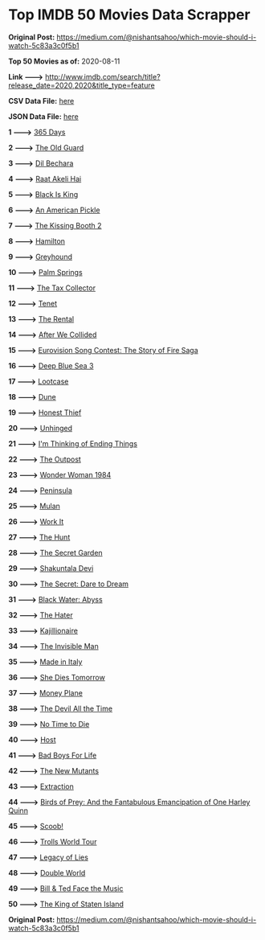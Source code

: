 # Top IMDB 50 Movies Data Scrapper

**Original Post:** https://medium.com/@nishantsahoo/which-movie-should-i-watch-5c83a3c0f5b1

**Top 50 Movies as of:** 2020-08-11

**Link --->** http://www.imdb.com/search/title?release_date=2020,2020&title_type=feature

**CSV Data File:** [here](/Data/data.csv)

**JSON Data File:** [here](/Data/data.json)

**1 --->** [365 Days](https://www.imdb.com/title/tt10886166/?ref_=adv_li_tt)

**2 --->** [The Old Guard](https://www.imdb.com/title/tt7556122/?ref_=adv_li_tt)

**3 --->** [Dil Bechara](https://www.imdb.com/title/tt8110330/?ref_=adv_li_tt)

**4 --->** [Raat Akeli Hai](https://www.imdb.com/title/tt12567088/?ref_=adv_li_tt)

**5 --->** [Black Is King](https://www.imdb.com/title/tt12607910/?ref_=adv_li_tt)

**6 --->** [An American Pickle](https://www.imdb.com/title/tt9059704/?ref_=adv_li_tt)

**7 --->** [The Kissing Booth 2](https://www.imdb.com/title/tt9784456/?ref_=adv_li_tt)

**8 --->** [Hamilton](https://www.imdb.com/title/tt8503618/?ref_=adv_li_tt)

**9 --->** [Greyhound](https://www.imdb.com/title/tt6048922/?ref_=adv_li_tt)

**10 --->** [Palm Springs](https://www.imdb.com/title/tt9484998/?ref_=adv_li_tt)

**11 --->** [The Tax Collector](https://www.imdb.com/title/tt8461224/?ref_=adv_li_tt)

**12 --->** [Tenet](https://www.imdb.com/title/tt6723592/?ref_=adv_li_tt)

**13 --->** [The Rental](https://www.imdb.com/title/tt10003008/?ref_=adv_li_tt)

**14 --->** [After We Collided](https://www.imdb.com/title/tt10362466/?ref_=adv_li_tt)

**15 --->** [Eurovision Song Contest: The Story of Fire Saga](https://www.imdb.com/title/tt8580274/?ref_=adv_li_tt)

**16 --->** [Deep Blue Sea 3](https://www.imdb.com/title/tt11946300/?ref_=adv_li_tt)

**17 --->** [Lootcase](https://www.imdb.com/title/tt10515526/?ref_=adv_li_tt)

**18 --->** [Dune](https://www.imdb.com/title/tt1160419/?ref_=adv_li_tt)

**19 --->** [Honest Thief](https://www.imdb.com/title/tt1838556/?ref_=adv_li_tt)

**20 --->** [Unhinged](https://www.imdb.com/title/tt10059518/?ref_=adv_li_tt)

**21 --->** [I'm Thinking of Ending Things](https://www.imdb.com/title/tt7939766/?ref_=adv_li_tt)

**22 --->** [The Outpost](https://www.imdb.com/title/tt3833480/?ref_=adv_li_tt)

**23 --->** [Wonder Woman 1984](https://www.imdb.com/title/tt7126948/?ref_=adv_li_tt)

**24 --->** [Peninsula](https://www.imdb.com/title/tt8850222/?ref_=adv_li_tt)

**25 --->** [Mulan](https://www.imdb.com/title/tt4566758/?ref_=adv_li_tt)

**26 --->** [Work It](https://www.imdb.com/title/tt10276470/?ref_=adv_li_tt)

**27 --->** [The Hunt](https://www.imdb.com/title/tt8244784/?ref_=adv_li_tt)

**28 --->** [The Secret Garden](https://www.imdb.com/title/tt2702920/?ref_=adv_li_tt)

**29 --->** [Shakuntala Devi](https://www.imdb.com/title/tt10964468/?ref_=adv_li_tt)

**30 --->** [The Secret: Dare to Dream](https://www.imdb.com/title/tt4411584/?ref_=adv_li_tt)

**31 --->** [Black Water: Abyss](https://www.imdb.com/title/tt7978672/?ref_=adv_li_tt)

**32 --->** [The Hater](https://www.imdb.com/title/tt9506474/?ref_=adv_li_tt)

**33 --->** [Kajillionaire](https://www.imdb.com/title/tt8143990/?ref_=adv_li_tt)

**34 --->** [The Invisible Man](https://www.imdb.com/title/tt1051906/?ref_=adv_li_tt)

**35 --->** [Made in Italy](https://www.imdb.com/title/tt9207700/?ref_=adv_li_tt)

**36 --->** [She Dies Tomorrow](https://www.imdb.com/title/tt11614912/?ref_=adv_li_tt)

**37 --->** [Money Plane](https://www.imdb.com/title/tt7286966/?ref_=adv_li_tt)

**38 --->** [The Devil All the Time](https://www.imdb.com/title/tt7395114/?ref_=adv_li_tt)

**39 --->** [No Time to Die](https://www.imdb.com/title/tt2382320/?ref_=adv_li_tt)

**40 --->** [Host](https://www.imdb.com/title/tt12749596/?ref_=adv_li_tt)

**41 --->** [Bad Boys For Life](https://www.imdb.com/title/tt1502397/?ref_=adv_li_tt)

**42 --->** [The New Mutants](https://www.imdb.com/title/tt4682266/?ref_=adv_li_tt)

**43 --->** [Extraction](https://www.imdb.com/title/tt8936646/?ref_=adv_li_tt)

**44 --->** [Birds of Prey: And the Fantabulous Emancipation of One Harley Quinn](https://www.imdb.com/title/tt7713068/?ref_=adv_li_tt)

**45 --->** [Scoob!](https://www.imdb.com/title/tt3152592/?ref_=adv_li_tt)

**46 --->** [Trolls World Tour](https://www.imdb.com/title/tt6587640/?ref_=adv_li_tt)

**47 --->** [Legacy of Lies](https://www.imdb.com/title/tt6834916/?ref_=adv_li_tt)

**48 --->** [Double World](https://www.imdb.com/title/tt10508838/?ref_=adv_li_tt)

**49 --->** [Bill & Ted Face the Music](https://www.imdb.com/title/tt1086064/?ref_=adv_li_tt)

**50 --->** [The King of Staten Island](https://www.imdb.com/title/tt9686708/?ref_=adv_li_tt)

**Original Post:** https://medium.com/@nishantsahoo/which-movie-should-i-watch-5c83a3c0f5b1
